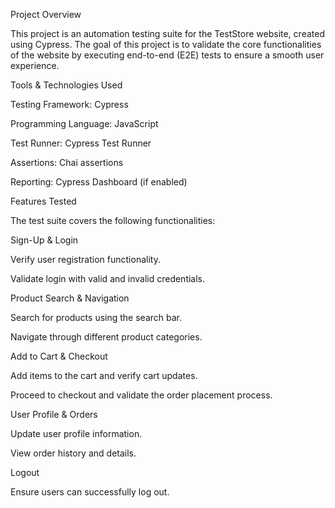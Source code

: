 Project Overview

This project is an automation testing suite for the TestStore website, created using Cypress. The goal of this project is to validate the core functionalities of the website by executing end-to-end (E2E) tests to ensure a smooth user experience.

Tools & Technologies Used

Testing Framework: Cypress

Programming Language: JavaScript

Test Runner: Cypress Test Runner

Assertions: Chai assertions

Reporting: Cypress Dashboard (if enabled)

Features Tested

The test suite covers the following functionalities:

Sign-Up & Login

Verify user registration functionality.

Validate login with valid and invalid credentials.

Product Search & Navigation

Search for products using the search bar.

Navigate through different product categories.

Add to Cart & Checkout

Add items to the cart and verify cart updates.

Proceed to checkout and validate the order placement process.

User Profile & Orders

Update user profile information.

View order history and details.

Logout

Ensure users can successfully log out.
